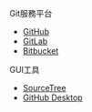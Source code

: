Git服務平台
- [GitHub](https://github.com/)
- [GitLab](https://about.gitlab.com/)
- [Bitbucket](https://bitbucket.org/product/)

GUI工具
- [SourceTree](https://www.sourcetreeapp.com/)
- [GitHub Desktop](https://desktop.github.com/)